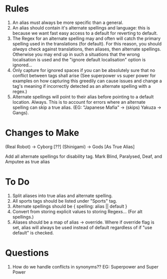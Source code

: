 # Rules
1. An alias must always be more specific than a general.
2. An alias should contain it's alternate spellings and language: this is because we want fast easy access to a default for reverting to default.
3. The Regex for an alternate spelling may and often will catch the primary spelling used in the translations (for default). For this reason, you should *always* check against translations, then aliases, then alternate spellings. Otherwise you may end up in such a situations that the wrong localisation is used and the "ignore default localisation" option is ignored...
4. Only capture for ignored spaces if you can be absolutely sure that no conflict between tags shall arise (See superpower vs super power for examples on how capturing this greedily can cause issues and change a tag's meaning if incorrectly detected as an alternate spelling with a regex.)
5. Alternate spellings will point to their alias before pointing to a default location. Always. This is to account for errors where an alternate spelling can skip a true alias. (EG: "Japanese Mafia" -> (skips) Yakuza -> Gangs).

# Changes to Make
(Real Robot) -> Cyborg [??]
(Shinigami) -> Gods [As True Alias]

Add all alternate spellings for disability tag. Mark Blind, Paralysed, Deaf, and Amputee as true alias

# To Do
1. Split aliases into true alias and alternate spelling.
2. All sports tags should be listed under "Sports" tag.
3. Alternate spellings should be { spelling: alias || default }
4. Convert from storing explicit values to storing Regexs... (For alt spellings.)
5. Aliases should be a map of alias -> override. Where if override flag is set, alias will always be used instead of default regardless of if "use default" is checked.

# Questions
1. How do we handle conflicts in synonyms?? EG: Superpower and Super Power